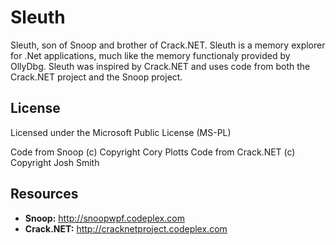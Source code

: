 # Sleuth

Sleuth, son of Snoop and brother of Crack.NET. Sleuth is a memory explorer for .Net applications, much like the memory functionaly provided by OllyDbg. Sleuth was inspired by Crack.NET and uses code from both the Crack.NET project and the Snoop project.

## License

Licensed under the Microsoft Public License (MS-PL)

Code from Snoop (c) Copyright Cory Plotts
Code from Crack.NET (c) Copyright Josh Smith

## Resources

* **Snoop:** <http://snoopwpf.codeplex.com>
* **Crack.NET:** <http://cracknetproject.codeplex.com>